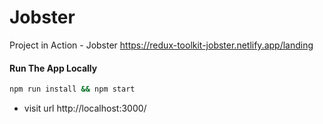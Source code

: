 # Jobster

Project in Action - Jobster    https://redux-toolkit-jobster.netlify.app/landing

#### Run The App Locally

```sh
npm run install && npm start
```

- visit url http://localhost:3000/
